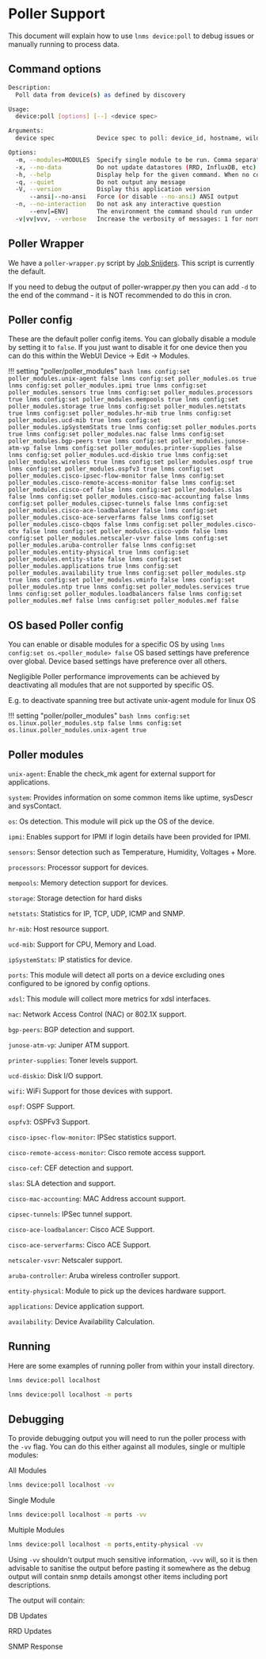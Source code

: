 # Poller Support

This document will explain how to use `lnms device:poll` to debug issues or
manually running to process data.

## Command options

```bash
Description:
  Poll data from device(s) as defined by discovery

Usage:
  device:poll [options] [--] <device spec>

Arguments:
  device spec            Device spec to poll: device_id, hostname, wildcard (*), odd, even, all

Options:
  -m, --modules=MODULES  Specify single module to be run. Comma separate modules, submodules may be added with /
  -x, --no-data          Do not update datastores (RRD, InfluxDB, etc)
  -h, --help             Display help for the given command. When no command is given display help for the list command
  -q, --quiet            Do not output any message
  -V, --version          Display this application version
      --ansi|--no-ansi   Force (or disable --no-ansi) ANSI output
  -n, --no-interaction   Do not ask any interactive question
      --env[=ENV]        The environment the command should run under
  -v|vv|vvv, --verbose   Increase the verbosity of messages: 1 for normal output, 2 for more verbose output and 3 for debug
```

## Poller Wrapper

We have a `poller-wrapper.py` script by [Job
Snijders](https://github.com/job). This script is currently the
default.

If you need to debug the output of poller-wrapper.py then you can add
`-d` to the end of the command - it is NOT recommended to do this in
cron.

## Poller config

These are the default poller config items. You can globally disable a
module by setting it to `false`. If you just want to
disable it for one device then you can do this within the WebUI Device
-> Edit -> Modules.

!!! setting "poller/poller_modules"
    ```bash
    lnms config:set poller_modules.unix-agent false
    lnms config:set poller_modules.os true
    lnms config:set poller_modules.ipmi true
    lnms config:set poller_modules.sensors true
    lnms config:set poller_modules.processors true
    lnms config:set poller_modules.mempools true
    lnms config:set poller_modules.storage true
    lnms config:set poller_modules.netstats true
    lnms config:set poller_modules.hr-mib true
    lnms config:set poller_modules.ucd-mib true
    lnms config:set poller_modules.ipSystemStats true
    lnms config:set poller_modules.ports true
    lnms config:set poller_modules.nac false
    lnms config:set poller_modules.bgp-peers true
    lnms config:set poller_modules.junose-atm-vp false
    lnms config:set poller_modules.printer-supplies false
    lnms config:set poller_modules.ucd-diskio true
    lnms config:set poller_modules.wireless true
    lnms config:set poller_modules.ospf true
    lnms config:set poller_modules.ospfv3 true
    lnms config:set poller_modules.cisco-ipsec-flow-monitor false
    lnms config:set poller_modules.cisco-remote-access-monitor false
    lnms config:set poller_modules.cisco-cef false
    lnms config:set poller_modules.slas false
    lnms config:set poller_modules.cisco-mac-accounting false
    lnms config:set poller_modules.cipsec-tunnels false
    lnms config:set poller_modules.cisco-ace-loadbalancer false
    lnms config:set poller_modules.cisco-ace-serverfarms false
    lnms config:set poller_modules.cisco-cbqos false
    lnms config:set poller_modules.cisco-otv false
    lnms config:set poller_modules.cisco-vpdn false
    lnms config:set poller_modules.netscaler-vsvr false
    lnms config:set poller_modules.aruba-controller false
    lnms config:set poller_modules.entity-physical true
    lnms config:set poller_modules.entity-state false
    lnms config:set poller_modules.applications true
    lnms config:set poller_modules.availability true
    lnms config:set poller_modules.stp true
    lnms config:set poller_modules.vminfo false
    lnms config:set poller_modules.ntp true
    lnms config:set poller_modules.services true
    lnms config:set poller_modules.loadbalancers false
    lnms config:set poller_modules.mef false
    lnms config:set poller_modules.mef false
    ```

## OS based Poller config

You can enable or disable modules for a specific OS by using
`lnms config:set os.<poller_module> false` OS based settings
have preference over global. Device based settings have preference
over all others.

Negligible Poller performance improvements can be achieved by deactivating all
modules that are not supported by specific OS.

E.g. to deactivate spanning tree but activate unix-agent module for linux OS

!!! setting "poller/poller_modules"
    ```bash
    lnms config:set os.linux.poller_modules.stp false
    lnms config:set os.linux.poller_modules.unix-agent true
    ```

## Poller modules

`unix-agent`: Enable the check_mk agent for external support for applications.

`system`: Provides information on some common items like uptime, sysDescr and sysContact.

`os`: Os detection. This module will pick up the OS of the device.

`ipmi`: Enables support for IPMI if login details have been provided for IPMI.

`sensors`: Sensor detection such as Temperature, Humidity, Voltages + More.

`processors`: Processor support for devices.

`mempools`: Memory detection support for devices.

`storage`: Storage detection for hard disks

`netstats`: Statistics for IP, TCP, UDP, ICMP and SNMP.

`hr-mib`: Host resource support.

`ucd-mib`: Support for CPU, Memory and Load.

`ipSystemStats`: IP statistics for device.

`ports`: This module will detect all ports on a device excluding ones
configured to be ignored by config options.

`xdsl`: This module will collect more metrics for xdsl interfaces.

`nac`: Network Access Control (NAC) or 802.1X support.

`bgp-peers`: BGP detection and support.

`junose-atm-vp`: Juniper ATM support.

`printer-supplies`: Toner levels support.

`ucd-diskio`: Disk I/O support.

`wifi`: WiFi Support for those devices with support.

`ospf`: OSPF Support.

`ospfv3`: OSPFv3 Support.

`cisco-ipsec-flow-monitor`: IPSec statistics support.

`cisco-remote-access-monitor`: Cisco remote access support.

`cisco-cef`: CEF detection and support.

`slas`: SLA detection and support.

`cisco-mac-accounting`: MAC Address account support.

`cipsec-tunnels`: IPSec tunnel support.

`cisco-ace-loadbalancer`: Cisco ACE Support.

`cisco-ace-serverfarms`: Cisco ACE Support.

`netscaler-vsvr`: Netscaler support.

`aruba-controller`: Aruba wireless controller support.

`entity-physical`: Module to pick up the devices hardware support.

`applications`: Device application support.

`availability`: Device Availability Calculation.

## Running

Here are some examples of running poller from within your install directory.

```bash
lnms device:poll localhost

lnms device:poll localhost -m ports
```

## Debugging

To provide debugging output you will need to run the poller process
with the `-vv` flag. You can do this either against
all modules, single or multiple modules:

All Modules

```bash
lnms device:poll localhost -vv
```

Single Module

```bash
lnms device:poll localhost -m ports -vv
```

Multiple Modules

```bash
lnms device:poll localhost -m ports,entity-physical -vv
```

Using `-vv` shouldn't output much sensitive information, `-vvv` will, so
it is then advisable to sanitise the output before pasting it
somewhere as the debug output will contain snmp details amongst other
items including port descriptions.

The output will contain:

DB Updates

RRD Updates

SNMP Response




